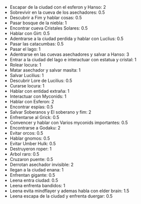 
- Escapar de la ciudad con el esferon y Hanso: 2
- Sobrevivir en la cueva de los asechadores: 0.5
- Descubrir a Fim y hablar cosas: 0.5
- Pasar bosque de la niebla: 1
- Encontrar cueva Cristales Solares: 0.5
- Hablar con Girt: 0.5
- Adentrarse a la ciudad perdida y hablar con Luclius: 0.5
- Pasar las catacumbas: 0.5
- Pasar el lago: 1
- Adentrarse en las cuevas asechadores y salvar a Hanso: 3
- Entrar a la ciudad del lago e interactuar con estatua y cristal: 1
- Rolear locura: 1
- Matar asechador y salvar masita: 1
- Salvar Lucilius: 1
- Descubrir Lore de Lucilius: 0.5
- Curarse locura: 1
- Hablar con entidad extraña: 1
- Interactuar con Myconids: 1
- Hablar con Esferon: 2
- Encontrar espías: 0.5
- Salvar Soberanos y El soberano y fim: 2
- Enfrentarse al Grick: 0.5
- Convencer y hablar con Varios myconids importantes: 0.5
- Encontrarse a Godaku: 2
- Evitar orcos: 0.5
- Hablar gnomos: 0.5
- Evitar Umber Hulk: 0.5 
- Destruyeron roper: 1
- Arbol raro: 0.5
- Cruzaron puente: 0.5
- Derrotan asechador invisible: 2
- llegan a la ciudad enana: 1
- Enfrentan gigante: 0.5
- Leena entra ciudad: 0.5
- Leena enfrenta bandidos: 1
- Leena evita mindflayer y ademas habla con elder brain: 1.5
- Leena escapa de la ciudad y enfrenta duergar: 0.5


